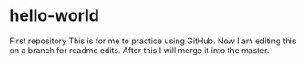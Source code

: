 hello-world
===========

First repository
This is for me to practice using GitHub. 
Now I am editing this on a branch for readme edits. After this I will merge it into the master.
